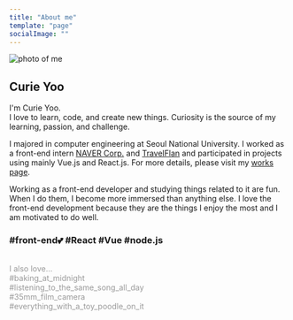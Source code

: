 ```yaml
---
title: "About me"
template: "page"
socialImage: ""
---
```



<img src="/media/curie.JPG" alt="photo of me" class="profile-image" >

## Curie Yoo

I'm Curie Yoo. <br>
I love to learn, code, and create new things.
Curiosity is the source of my learning, passion, and challenge.
<br>

I majored in computer engineering at Seoul National University. I worked as a front-end intern <a href="https://www.navercorp.com/">NAVER Corp.</a> and <a href="https://www.travelflan.com/">TravelFlan</a> and participated in projects using mainly Vue.js and React.js. For more details, please visit my <a href="https://curious-curie.github.io/curious-page/">works page</a>.

Working as a front-end developer and studying things related to it are fun. When I do them, I become more immersed than anything else. I love the front-end development because they are the things I enjoy the most and I am motivated to do well.

### #front-end💕 #React #Vue #node.js
<br>
<div style="color:#999">
I also love...<br>
#baking_at_midnight <br>
#listening_to_the_same_song_all_day <br>
#35mm_film_camera <br>
#everything_with_a_toy_poodle_on_it
</div>